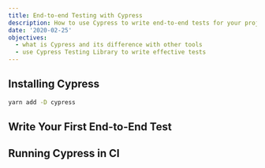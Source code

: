 ```yaml
---
title: End-to-end Testing with Cypress
description: How to use Cypress to write end-to-end tests for your projects
date: '2020-02-25'
objectives:
  - what is Cypress and its difference with other tools
  - use Cypress Testing Library to write effective tests
---
```


## Installing Cypress

```bash
yarn add -D cypress
```

## Write Your First End-to-End Test

## Running Cypress in CI
